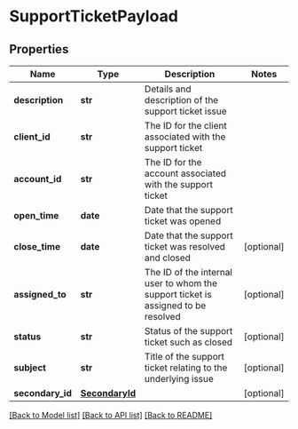 # SupportTicketPayload

## Properties
Name | Type | Description | Notes
------------ | ------------- | ------------- | -------------
**description** | **str** | Details and description of the support ticket issue | 
**client_id** | **str** | The ID for the client associated with the support ticket | 
**account_id** | **str** | The ID for the account associated with the support ticket | 
**open_time** | **date** | Date that the support ticket was opened | 
**close_time** | **date** | Date that the support ticket was resolved and closed | [optional] 
**assigned_to** | **str** | The ID of the internal user to whom the support ticket is assigned to be resolved | [optional] 
**status** | **str** | Status of the support ticket such as closed | [optional] 
**subject** | **str** | Title of the support ticket relating to the underlying issue | [optional] 
**secondary_id** | [**SecondaryId**](SecondaryId.md) |  | [optional] 

[[Back to Model list]](../README.md#documentation-for-models) [[Back to API list]](../README.md#documentation-for-api-endpoints) [[Back to README]](../README.md)


